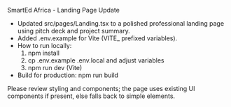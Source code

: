 SmartEd Africa - Landing Page Update

- Updated src/pages/Landing.tsx to a polished professional landing page using pitch deck and project summary.
- Added .env.example for Vite (VITE_ prefixed variables).
- How to run locally:
  1. npm install
  2. cp .env.example .env.local and adjust variables
  3. npm run dev (Vite)
- Build for production: npm run build

Please review styling and components; the page uses existing UI components if present, else falls back to simple elements.
